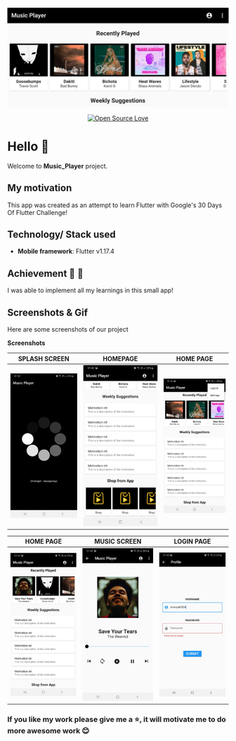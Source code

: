 <div align="center">

![Banner](screenshots/banner.jpeg)

[![Open Source Love](https://badges.frapsoft.com/os/v1/open-source.svg?v=103)](https://github.com/teamtigers/donate_plasma/)

</div>

# Hello :wave:

Welcome to **Music_Player** project. 

## My motivation

This app was created as an attempt to learn Flutter with Google's 30 Days Of Flutter Challenge!

## Technology/ Stack used

- **Mobile framework**: Flutter v1.17.4


## Achievement :tada: :raised_hands:

I was able to implement all my learnings in this small app!

## Screenshots & Gif

Here are some screenshots of our project

**Screenshots**

|         SPLASH SCREEN                     |        HOMEPAGE                          |            HOME PAGE                     |
| :--------------------------------------:  | :--------------------------------------: | :--------------------------------------: |
| ![splash](screenshots/splash_screen.jpeg) | ![home](screenshots/home_page1.jpeg)     | ![home](screenshots/home_page2.jpeg)     |

|       HOME PAGE                           |        MUSIC SCREEN                      |            LOGIN PAGE                    |
| :--------------------------------------:  | :--------------------------------------: | :--------------------------------------: |
| ![home](screenshots/home_page3.jpeg)      | ![music](screenshots/music_screen.jpeg)  | ![login](screenshots/login_page.jpeg)    |



### If you like my work please give me a :star:, it will motivate me to do more awesome work :blush:
